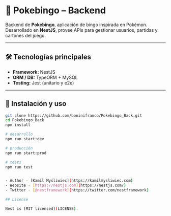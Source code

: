 # 🎲 Pokebingo – Backend

Backend de **Pokebingo**, aplicación de bingo inspirada en Pokémon.  
Desarrollado en **NestJS**, provee APIs para gestionar usuarios, partidas y cartones del juego.

---

## 🛠️ Tecnologías principales

- **Framework:** NestJS 
- **ORM / DB:** TypeORM + MySQL
- **Testing:** Jest (unitario y e2e)  

---

## 🚀 Instalación y uso

```bash
git clone https://github.com/boninifranco/Pokebingo_Back.git
cd Pokebingo_Back
npm install

# desarrollo
npm run start:dev

# producción
npm run start:prod

# tests
npm run test


- Author - [Kamil Myśliwiec](https://kamilmysliwiec.com)
- Website - [https://nestjs.com](https://nestjs.com/)
- Twitter - [@nestframework](https://twitter.com/nestframework)

## License

Nest is [MIT licensed](LICENSE).
